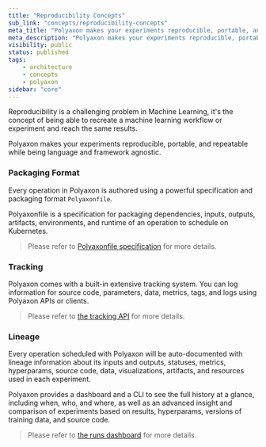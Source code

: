 ```yaml
---
title: "Reproducibility Concepts"
sub_link: "concepts/reproducibility-concepts"
meta_title: "Polyaxon makes your experiments reproducible, portable, and repeatable while being language and framework agnostic. - Core Concepts"
meta_description: "Polyaxon makes your experiments reproducible, portable, and repeatable while being language and framework agnostic."
visibility: public
status: published
tags:
    - architecture
    - concepts
    - polyaxon
sidebar: "core"
---
```


Reproducibility is a challenging problem in Machine Learning, it's the concept of being able to recreate a machine learning workflow or experiment and reach the same results.

Polyaxon makes your experiments reproducible, portable, and repeatable while being language and framework agnostic.

### Packaging Format

Every operation in Polyaxon is authored using a powerful specification and packaging format `Polyaxonfile`.

Polyaxonfile is a specification for packaging dependencies, inputs, outputs, artifacts, environments, and runtime of an operation to schedule on Kubernetes.

<blockquote class="light">Please refer to <a href="/docs/core/specification/">Polyaxonfile specification</a> for more details.</blockquote>

### Tracking

Polyaxon comes with a built-in extensive tracking system. You can log information for source code, parameters, data, metrics, tags, and logs using Polyaxon APIs or clients.
<blockquote class="light">Please refer to <a href="/docs/experimentation/tracking/">the tracking API</a> for more details.</blockquote>

### Lineage

Every operation scheduled with Polyaxon will be auto-documented with lineage information about its inputs and outputs, statuses, metrics, hyperparams, source code, data, visualizations, artifacts, and resources used in each experiment.

Polyaxon provides a dashboard and a CLI to see the full history at a glance, including when, who, and where, 
as well as an advanced insight and comparison of experiments based on results, hyperparams, versions of training data, and source code.

<blockquote class="light">Please refer to <a href="/docs/management/runs-dashboard/">the runs dashboard</a> for more details.</blockquote>

